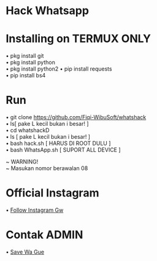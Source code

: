 # Hack Whatsapp 

# Installing on TERMUX ONLY

• pkg install git<br>
• pkg install python<br>
• pkg install python2
• pip install requests<br>
• pip install bs4<br>

# Run

• git clone https://github.com/Fiqi-WibuSoft/whatshack<br>
• ls[ pake L kecil bukan i besar! ]<br>
• cd whatshackD<br>
• ls [ pake L kecil bukan i besar! ]<br>
• bash hack.sh [ HARUS DI ROOT DULU ]<br>
• bash WhatsApp.sh [ SUPORT ALL DEVICE ]<br>

~ WARNING!<br>
~ Masukan nomor berawalan 08<br>

# Official Instagram

• <a href="//instagram.com/hyputganz_">Follow Instagram Gw</a>

# Contak ADMIN

• <a href="//wa.me/+6283125187277">Save Wa Gue</a>
